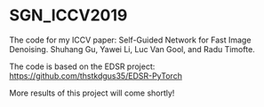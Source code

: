 # SGN_ICCV2019

The code for my ICCV paper: Self-Guided Network for Fast Image Denoising. Shuhang Gu, Yawei Li, Luc Van Gool, and Radu Timofte. 

The code is based on the EDSR project: https://github.com/thstkdgus35/EDSR-PyTorch


More results of this project will come shortly!
